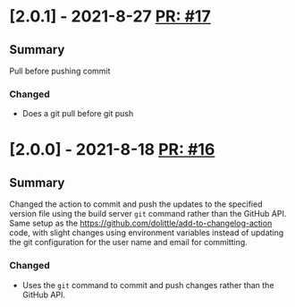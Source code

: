 # [2.0.1] - 2021-8-27 [PR: #17](https://github.com/dolittle/write-version-to-file-action/pull/17)
## Summary

Pull before pushing commit

### Changed

- Does a git pull before git push


# [2.0.0] - 2021-8-18 [PR: #16](https://github.com/dolittle/write-version-to-file-action/pull/16)
## Summary

Changed the action to commit and push the updates to the specified version file using the build server `git` command rather than the GitHub API. Same setup as the https://github.com/dolittle/add-to-changelog-action code, with slight changes using environment variables instead of updating the git configuration for the user name and email for committing.

### Changed

- Uses the `git` command to commit and push changes rather than the GitHub API.


